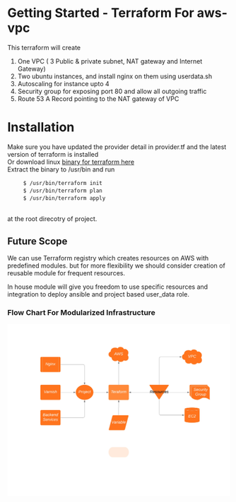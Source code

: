 #  Getting Started - Terraform For aws-vpc 
This terraform  will create
1. One VPC ( 3 Public & private subnet, NAT gateway and Internet Gateway)
2. Two ubuntu instances, and install nginx on them using userdata.sh 
3. Autoscaling for instance upto 4 
4. Security group for exposing port 80 and allow all outgoing traffic
5. Route 53 A Record pointing to the NAT gateway of VPC

# Installation
Make sure you have updated the provider detail in provider.tf and the latest version of terraform is installed </br>
Or download linux  [binary for terraform here](https://releases.hashicorp.com/terraform/0.12.18/terraform_0.12.18_linux_amd64.zip) </br>
Extract the binary to /usr/bin and run </br>
```sh
     $ /usr/bin/terraform init 
     $ /usr/bin/terraform plan 
     $ /usr/bin/terraform apply 
     
 ```
 at the root direcotry of project. </br>
 
 ## Future Scope
     
We can use Terraform registry which creates resources on AWS with predefined modules. but for more flexibility we should consider creation of reusable module for frequent resources. 

In house module will give you freedom to use specific resources and integration to deploy ansible and project based user_data role. 

### Flow Chart For Modularized Infrastructure 

![Modularized Flow ](https://github.com/sunil35vyas/terraform-aws-vpc/blob/master/modularized_flow.jpeg)
